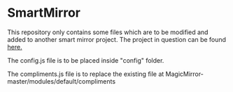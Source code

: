 # SmartMirror

This repository only contains some files which are to be modified and added to another smart mirror project. The project in question can be found [here.](https://github.com/MichMich/MagicMirror/)

The config.js file is to be placed inside "config" folder.

The compliments.js file is to replace the existing file at MagicMirror-master/modules/default/compliments
